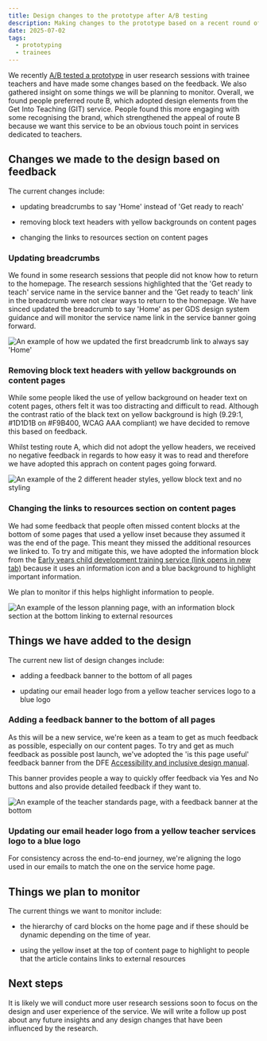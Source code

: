 ```yaml
---
title: Design changes to the prototype after A/B testing 
description: Making changes to the prototype based on a recent round of user research.
date: 2025-07-02
tags:
  - prototyping
  - trainees
---
```


We recently [A/B tested a prototype](/teacher-success/ab-testing-prototype/) in user research sessions with trainee teachers and have made some changes based on the feedback. We also gathered insight on some things we will be planning to monitor. Overall, we found people preferred route B, which adopted design elements from the Get Into Teaching (GIT) service. People found this more engaging with some recognising the brand, which strengthened the appeal of route B because we want this service to be an obvious touch point in services dedicated to teachers.

## Changes we made to the design based on feedback

The current changes include:

* updating breadcrumbs to say 'Home' instead of 'Get ready to reach'

* removing block text headers with yellow backgrounds on content pages

* changing the links to resources section on content pages

### Updating breadcrumbs

We found in some research sessions that people did not know how to return to the homepage. The research sessions highlighted that the 'Get ready to teach' service name in the service banner and the 'Get ready to teach' link in the breadcrumb were not clear ways to return to the homepage. We have sinced updated the breadcrumb to say 'Home' as per GDS design system guidance and will monitor the service name link in the service banner going forward.

![An example of how we updated the first breadcrumb link to always say 'Home'](breadcrumbs.png)

### Removing block text headers with yellow backgrounds on content pages

While some people liked the use of yellow background on header text on cotent pages, others felt it was too distracting and difficult to read. Although the contrast ratio of the black text on yellow background is high (9.29:1, #1D1D1B on #F9B400, WCAG AAA compliant) we have decided to remove this based on feedback.

Whilst testing route A, which did not adopt the yellow headers, we received no negative feedback in regards to how easy it was to read and therefore we have adopted this apprach on content pages going forward.

![An example of the 2 different header styles, yellow block text and no styling](blockheaders.png)

### Changing the links to resources section on content pages

We had some feedback that people often missed content blocks at the bottom of some pages that used a yellow inset because they assumed it was the end of the page. This meant they missed the additional resources we linked to. To try and mitigate this, we have adopted the information block from the <a href="https://child-development-training.education.gov.uk/" target="_blank" rel="noopener noreferrer">Early years child development training service (link opens in new tab)</a> because it uses an information icon and a blue background to highlight important information.

We plan to monitor if this helps highlight information to people.

![An example of the lesson planning page, with an information block section at the bottom linking to external resources](lessonplanning.png)

## Things we have added to the design

The current new list of design changes include:

* adding a feedback banner to the bottom of all pages

* updating our email header logo from a yellow teacher services logo to a blue logo

### Adding a feedback banner to the bottom of all pages

As this will be a new service, we're keen as a team to get as much feedback as possible, especially on our content pages. To try and get as much feedback as possible post launch, we've adopted the 'is this page useful' feedback banner from the DFE <a href="https://accessibility.education.gov.uk/" target="_blank" rel="noopener noreferrer">Accessibility and inclusive design manual</a>.

This banner provides people a way to quickly offer feedback via Yes and No buttons and also provide detailed feedback if they want to.

![An example of the teacher standards page, with a feedback banner at the bottom](teacherstandards.png)

### Updating our email header logo from a yellow teacher services logo to a blue logo

For consistency across the end-to-end journey, we're aligning the logo used in our emails to match the one on the service home page.

## Things we plan to monitor

The current things we want to monitor include:

* the hierarchy of card blocks on the home page and if these should be dynamic depending on the time of year.

* using the yellow inset at the top of content page to highlight to people that the article contains links to external resources

## Next steps

It is likely we will conduct more user research sessions soon to focus on the design and user experience of the service. We will write a follow up post about any future insights and any design changes that have been influenced by the research.
